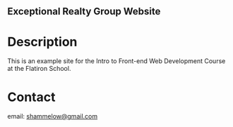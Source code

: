 Exceptional Realty Group Website
---


# Description

This is an example site for the Intro to Front-end Web Development Course at the Flatiron School.

# Contact

email: shammelow@gmail.com